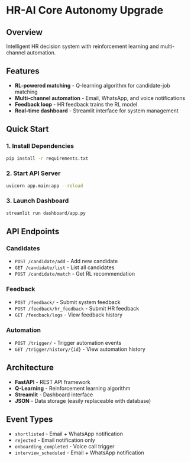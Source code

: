 # HR-AI Core Autonomy Upgrade

## Overview
Intelligent HR decision system with reinforcement learning and multi-channel automation.

## Features
- **RL-powered matching** - Q-learning algorithm for candidate-job matching
- **Multi-channel automation** - Email, WhatsApp, and voice notifications
- **Feedback loop** - HR feedback trains the RL model
- **Real-time dashboard** - Streamlit interface for system management

## Quick Start

### 1. Install Dependencies
```bash
pip install -r requirements.txt
```

### 2. Start API Server
```bash
uvicorn app.main:app --reload
```

### 3. Launch Dashboard
```bash
streamlit run dashboard/app.py
```

## API Endpoints

### Candidates
- `POST /candidate/add` - Add new candidate
- `GET /candidate/list` - List all candidates
- `POST /candidate/match` - Get RL recommendation

### Feedback
- `POST /feedback/` - Submit system feedback
- `POST /feedback/hr_feedback` - Submit HR feedback
- `GET /feedback/logs` - View feedback history

### Automation
- `POST /trigger/` - Trigger automation events
- `GET /trigger/history/{id}` - View automation history

## Architecture
- **FastAPI** - REST API framework
- **Q-Learning** - Reinforcement learning algorithm
- **Streamlit** - Dashboard interface
- **JSON** - Data storage (easily replaceable with database)

## Event Types
- `shortlisted` - Email + WhatsApp notification
- `rejected` - Email notification only
- `onboarding_completed` - Voice call trigger
- `interview_scheduled` - Email + WhatsApp notification